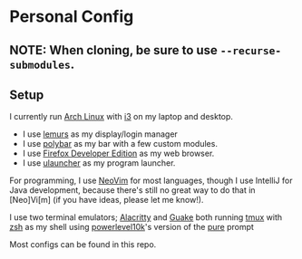# Personal Config

## NOTE: When cloning, be sure to use `--recurse-submodules`.

## Setup

I currently run [Arch Linux] with [i3] on my laptop and desktop.
- I use [lemurs] as my display/login
  manager
- I use [polybar] as my bar
  with a few custom modules.
- I use [Firefox Developer Edition] as my web browser.
- I use [ulauncher] as my program launcher.

For programming, I use [NeoVim] for most languages,
though I use IntelliJ for Java development, because there's still no
great way to do that in [Neo]Vi[m] (if you have ideas, please let me
know!).

I use two terminal emulators; [Alacritty] and [Guake] both running
[tmux] with [zsh] as my shell using [powerlevel10k]'s version of the
[pure] prompt

Most configs can be found in this repo.

[Arch Linux]: https://archlinux.org
[i3]: https://i3wm.org/
[lemurs]: https://github.com/polybar/polybar/wiki/
[polybar]: https://github.com/coastalwhite/lemurs
[Firefox Developer Edition]: https://www.mozilla.org/en-US/firefox/developer/
[ulauncher]: https://github.com/Ulauncher/Ulauncher/

[NeoVim]: https://neovim.io/

[Alacritty]: https://github.com/alacritty/alacritty
[Guake]: https://github.com/Guake/guake
[tmux]: https://github.com/tmux/tmux/
[zsh]: https://www.zsh.org/
[powerlevel10k]: https://github.com/romkatv/powerlevel10k
[pure]: https://github.com/romkatv/powerlevel10k#pure-compatibility
